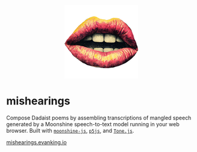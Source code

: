 <p align="center">
  <img src="assets/logo.png" />
</p>

# mishearings

Compose Dadaist poems by assembling transcriptions of mangled speech generated by a Moonshine speech-to-text model running in your web browser. Built with [`moonshine-js`](https://www.npmjs.com/package/@usefulsensors/moonshine-js), [`p5js`](https://p5js.org/), and [`Tone.js`](https://tonejs.github.io).

[mishearings.evanking.io](https://mishearings.evanking.io)
